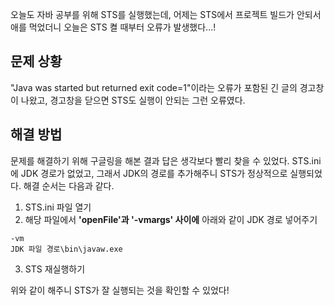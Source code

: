 오늘도 자바 공부를 위해 STS를 실행했는데, 어제는 STS에서 프로젝트 빌드가 안되서 애를 먹었더니 오늘은 STS 켤 때부터 오류가 발생했다...!   

## 문제 상황
"Java was started but returned exit code=1"이라는 오류가 포함된 긴 글의 경고창이 나왔고, 경고창을 닫으면 STS도 실행이 안되는 그런 오류였다.     

## 해결 방법
문제를 해결하기 위해 구글링을 해본 결과 답은 생각보다 빨리 찾을 수 있었다.
STS.ini에 JDK 경로가 없었고, 그래서 JDK의 경로를 추가해주니 STS가 정상적으로 실행되었다. 해결 순서는 다음과 같다.  
1. STS.ini 파일 열기
2. 해당 파일에서 **'openFile'과 '-vmargs' 사이에** 아래와 같이 JDK 경로 넣어주기
```
-vm
JDK 파일 경로\bin\javaw.exe
```
3. STS 재실행하기

위와 같이 해주니 STS가 잘 실행되는 것을 확인할 수 있었다!
